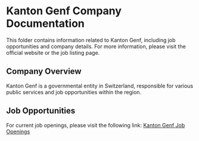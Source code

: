 # Kanton Genf Company Documentation

This folder contains information related to Kanton Genf, including job opportunities and company details. For more information, please visit the official website or the job listing page.

## Company Overview

Kanton Genf is a governmental entity in Switzerland, responsible for various public services and job opportunities within the region.

## Job Opportunities

For current job openings, please visit the following link: [Kanton Genf Job Openings](https://www.ge.ch/offres-emploi-etat-geneve/liste-offres)